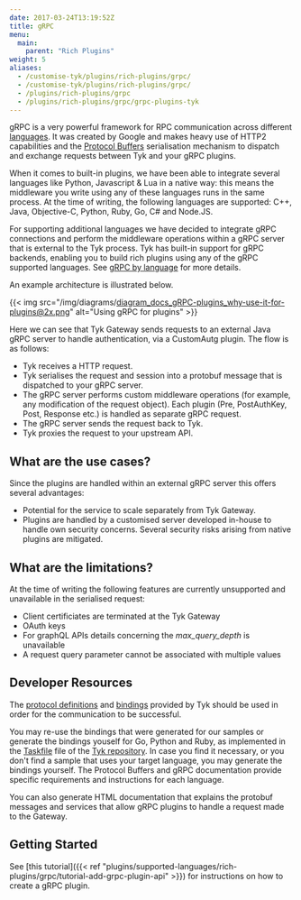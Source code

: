 ```yaml
---
date: 2017-03-24T13:19:52Z
title: gRPC
menu:
  main:
    parent: "Rich Plugins"
weight: 5
aliases:
  - /customise-tyk/plugins/rich-plugins/grpc/
  - /customise-tyk/plugins/rich-plugins/grpc/
  - /plugins/rich-plugins/grpc
  - /plugins/rich-plugins/grpc/grpc-plugins-tyk
---
```


gRPC is a very powerful framework for RPC communication across different [languages](http://www.grpc.io/docs). It was created by Google and makes heavy use of HTTP2 capabilities and the [Protocol Buffers](https://developers.google.com/protocol-buffers/) serialisation mechanism to dispatch and exchange requests between Tyk and your gRPC plugins.

When it comes to built-in plugins, we have been able to integrate several languages like Python, Javascript & Lua in a native way: this means the middleware you write using any of these languages runs in the same process. At the time of writing, the following languages are supported: C++, Java, Objective-C, Python, Ruby, Go, C# and Node.JS.

For supporting additional languages we have decided to integrate gRPC connections and perform the middleware operations within a gRPC server that is external to the Tyk process. Tyk has built-in support for gRPC backends, enabling you to build rich plugins using any of the gRPC supported languages. See [gRPC by language](http://www.grpc.io/docs/) for more details.

An example architecture is illustrated below.

{{< img src="/img/diagrams/diagram_docs_gRPC-plugins_why-use-it-for-plugins@2x.png" alt="Using gRPC for plugins" >}}

Here we can see that Tyk Gateway sends requests to an external Java gRPC server to handle authentication, via a CustomAutg plugin. The flow is as follows:

- Tyk receives a HTTP request.
- Tyk serialises the request and session into a protobuf message that is dispatched to your gRPC server. 
- The gRPC server performs custom middleware operations (for example, any modification of the request object). Each plugin (Pre, PostAuthKey, Post, Response etc.) is handled as separate gRPC request.
- The gRPC server sends the request back to Tyk.
- Tyk proxies the request to your upstream API.

## What are the use cases?

Since the plugins are handled within an external gRPC server this offers several advantages:
- Potential for the service to scale separately from Tyk Gateway.
- Plugins are handled by a customised server developed in-house to handle own security concerns. Several security risks arising from native plugins are mitigated.

## What are the limitations?

At the time of writing the following features are currently unsupported and unavailable in the serialised request:
- Client certificiates are terminated at the Tyk Gateway
- OAuth keys
- For graphQL APIs details concerning the *max_query_depth* is unavailable
- A request query parameter cannot be associated with multiple values

## Developer Resources

The [protocol definitions](https://github.com/TykTechnologies/tyk/tree/master/coprocess/proto ) and [bindings](https://github.com/TykTechnologies/tyk/tree/master/coprocess/bindings) provided by Tyk should be used in order for the communication to be successful.

You may re-use the bindings that were generated for our samples or generate the bindings youself for Go, Python and Ruby, as implemented in the [Taskfile](https://github.com/TykTechnologies/tyk/blob/master/coprocess/proto/Taskfile.yml) file of the [Tyk repository](https://github.com/TykTechnologies/tyk). In case you find it necessary, or you don't find a sample that uses your target language, you may generate the bindings yourself. The Protocol Buffers and gRPC documentation provide specific requirements and instructions for each language.

You can also generate HTML documentation that explains the protobuf messages and services that allow gRPC plugins to handle a request made to the Gateway.

## Getting Started

See [this tutorial]({{< ref "plugins/supported-languages/rich-plugins/grpc/tutorial-add-grpc-plugin-api" >}}) for instructions on how to create a gRPC plugin.
